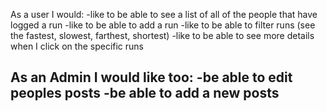 As a user I would:
-like to be able to see a list of all of the people that have logged a run
-like to be able to add a run
-like to be able to filter runs (see the fastest, slowest, farthest, shortest)
-like to be able to see more details when I click on the specific runs

As an Admin I would like too:
-be able to edit peoples posts
-be able to add a new posts
-
